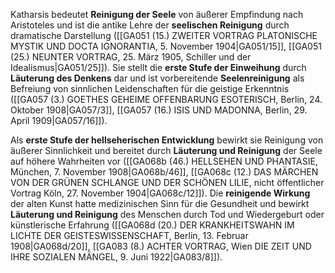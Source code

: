 
Katharsis bedeutet **Reinigung der Seele** von äußerer Empfindung nach Aristoteles und ist die antike Lehre der **seelischen Reinigung** durch dramatische Darstellung ([[GA051 (15.) ZWEITER VORTRAG PLATONISCHE MYSTIK UND DOCTA IGNORANTIA, 5. November 1904|GA051/15]], [[GA051 (25.) NEUNTER VORTRAG, 25. März 1905, Schiller und der Idealismus|GA051/25]]). Sie stellt die **erste Stufe der Einweihung** durch **Läuterung des Denkens** dar und ist vorbereitende **Seelenreinigung** als Befreiung von sinnlichen Leidenschaften für die geistige Erkenntnis ([[GA057 (3.) GOETHES GEHEIME OFFENBARUNG ESOTERISCH, Berlin, 24. Oktober 1908|GA057/3]], [[GA057 (16.) ISIS UND MADONNA, Berlin, 29. April 1909|GA057/16]]).

Als **erste Stufe der hellseherischen Entwicklung** bewirkt sie Reinigung von äußerer Sinnlichkeit und bereitet durch **Läuterung und Reinigung** der Seele auf höhere Wahrheiten vor ([[GA068b (46.) HELLSEHEN UND PHANTASIE, München, 7. November 1908|GA068b/46]], [[GA068c (12.) DAS MÄRCHEN VON DER GRÜNEN SCHLANGE UND DER SCHÖNEN LILIE, nicht öffentlicher Vortrag Köln, 27. November 1904|GA068c/12]]). Die **reinigende Wirkung** der alten Kunst hatte medizinischen Sinn für die Gesundheit und bewirkt **Läuterung und Reinigung** des Menschen durch Tod und Wiedergeburt oder künstlerische Erfahrung ([[GA068d (20.) DER KRANKHEITSWAHN IM LICHTE DER GEISTESWISSENSCHAFT, Berlin, 13. Februar 1908|GA068d/20]], [[GA083 (8.) ACHTER VORTRAG, Wien DIE ZEIT UND IHRE SOZIALEN MÄNGEL, 9. Juni 1922|GA083/8]]).
